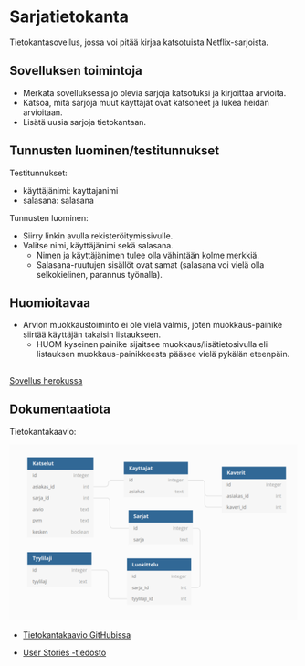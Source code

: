 # Sarjatietokanta
Tietokantasovellus, jossa voi pitää kirjaa katsotuista Netflix-sarjoista.

## Sovelluksen toimintoja
- Merkata sovelluksessa jo olevia sarjoja katsotuksi ja kirjoittaa arvioita.
- Katsoa, mitä sarjoja muut käyttäjät ovat katsoneet ja lukea heidän arvioitaan.
- Lisätä uusia sarjoja tietokantaan.

## Tunnusten luominen/testitunnukset
Testitunnukset:
- käyttäjänimi: kayttajanimi
- salasana: salasana


Tunnusten luominen:
- Siirry linkin avulla rekisteröitymissivulle.
- Valitse nimi, käyttäjänimi sekä salasana.
	- Nimen ja käyttäjänimen tulee olla vähintään kolme merkkiä.
	- Salasana-ruutujen sisällöt ovat samat (salasana voi vielä olla selkokielinen, parannus työnalla).

## Huomioitavaa
- Arvion muokkaustoiminto ei ole vielä valmis, joten muokkaus-painike siirtää käyttäjän takaisin listaukseen.
	- HUOM kyseinen painike sijaitsee muokkaus/lisätietosivulla eli listauksen muokkaus-painikkeesta pääsee vielä pykälän eteenpäin.

##

[Sovellus herokussa](https://tsoha-sarjasovellus.herokuapp.com/)

## Dokumentaatiota

Tietokantakaavio:

![alt text](https://raw.githubusercontent.com/elmanevala/Sarjatietokanta/master/documentation/tietokantakaavio.png "Tietokantakaavio")

- [Tietokantakaavio GitHubissa](https://github.com/elmanevala/Sarjatietokanta/blob/master/documentation/tietokantakaavio.png)

- [User Stories -tiedosto](https://github.com/elmanevala/Sarjatietokanta/blob/master/documentation/user_stories.txt)

